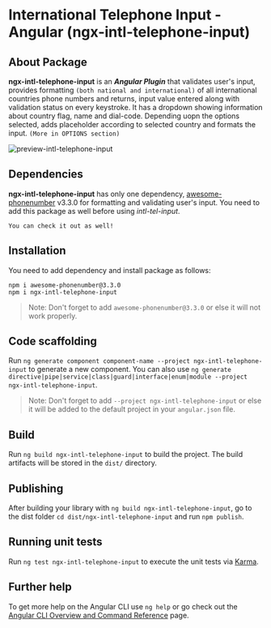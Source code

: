 # International Telephone Input - Angular (ngx-intl-telephone-input)

## About Package

**ngx-intl-telephone-input** is an **_Angular Plugin_** that validates user's input, provides formatting `(both national and international)` of all international countries phone numbers and returns, input value entered along with validation status on every keystroke. It has a dropdown showing information about country flag, name and dial-code. Depending uopn the options selected, adds placeholder according to selected country and formats the input. `(More in OPTIONS section)`

![preview-intl-telephone-input](https://user-images.githubusercontent.com/71649242/190262842-94e5d702-e519-470d-818c-b08172ea8ee5.PNG)

## Dependencies

**ngx-intl-telephone-input** has only one dependency, [awesome-phonenumber](https://www.npmjs.com/package/awesome-phonenumber) v3.3.0 for formatting and validating user's input. You need to add this package as well before using _intl-tel-input_.

`You can check it out as well!`

## Installation

You need to add dependency and install package as follows:

```
npm i awesome-phonenumber@3.3.0
npm i ngx-intl-telephone-input
```

> Note: Don't forget to add `awesome-phonenumber@3.3.0` or else it will not work properly.

## Code scaffolding

Run `ng generate component component-name --project ngx-intl-telephone-input` to generate a new component. You can also use `ng generate directive|pipe|service|class|guard|interface|enum|module --project ngx-intl-telephone-input`.

> Note: Don't forget to add `--project ngx-intl-telephone-input` or else it will be added to the default project in your `angular.json` file.

## Build

Run `ng build ngx-intl-telephone-input` to build the project. The build artifacts will be stored in the `dist/` directory.

## Publishing

After building your library with `ng build ngx-intl-telephone-input`, go to the dist folder `cd dist/ngx-intl-telephone-input` and run `npm publish`.

## Running unit tests

Run `ng test ngx-intl-telephone-input` to execute the unit tests via [Karma](https://karma-runner.github.io).

## Further help

To get more help on the Angular CLI use `ng help` or go check out the [Angular CLI Overview and Command Reference](https://angular.io/cli) page.
